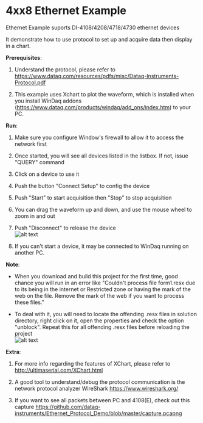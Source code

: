 # 4xx8 Ethernet Example
 Ethernet Example suports DI-4108/4208/4718/4730 ethernet devices
 
 It demonstrate how to use protocol to set up and acquire data then display in a chart. 
 
 **Prerequisites**:
 
 1) Understand the protocol, please refer to  https://www.dataq.com/resources/pdfs/misc/Dataq-Instruments-Protocol.pdf
 
 2) This example uses Xchart to plot the waveform, which is installed when you install WinDaq addons (https://www.dataq.com/products/windaq/add_ons/index.htm) to your PC. 
  
  **Run**:
 
 1) Make sure you configure Window's firewall to allow it to access the network first
 
 2) Once started, you will see all devices listed in the listbox. If not, issue "QUERY" command
 
 3) Click on a device to use it
 
 4) Push the button "Connect Setup" to config the device
 
 5) Push "Start" to start acquisition then "Stop" to stop acquisition
 
 6) You can drag the waveform up and down, and use the mouse wheel to zoom in and out
 
 7) Push "Disconnect" to release the device<br/>
  ![alt text](https://www.dataq.com/resources/repository/ethernet.gif "ScreenCapture by LICECap")
  
 8) If you can't start a device, it may be connected to WinDaq running on another PC. 

 
 **Note**:
 
- When you download and build this project for the first time, good chance you will run in an error like "Couldn't process file form1.resx due to its being in the internet or Restricted zone or having the mark of the web on the file. Remove the mark of the web if you want to process these files."

- To deal with it, you will need to locate the offending .resx files in solution directory, right click on it, open the properties and check the option "unblock". Repeat this for all offending .resx files before reloading the project <br/>
![alt text](https://www.dataq.com/resources/repository/resxunblock.png "how to unblock resx files")

**Extra**:

1) For more info regarding the features of XChart, please refer to http://ultimaserial.com/XChart.html
 
2) A good tool to understand/debug the protocol communication is the network protocol analyzer WireShark https://www.wireshark.org/

3) If you want to see all packets between PC and 4108(E), check out this capture https://github.com/dataq-instruments/Ethernet_Protocol_Demo/blob/master/capture.pcapng

